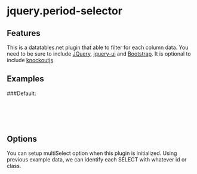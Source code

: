 # jquery.period-selector




## Features

This is a datatables.net plugin that able to filter for each column data. 
You need to be sure to include [JQuery](https://jquery.com/), [jquery-ui](https://jqueryui.com/) and [Bootstrap](http://getbootstrap.com/).
It is optional to include [knockoutjs](http://knockoutjs.com/)

## Examples
###Default:

```html
	
	
```

```javascript

```


```javascript

```


## Options

You can setup multiSelect option when this plugin is initialized.
Using previous example data, we can identify each SELECT with whatever id or class.

```html


```



```javascript

```


